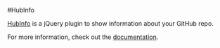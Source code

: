 #HubInfo

[HubInfo](http://projects.jga.me/hubinfo/) is a jQuery plugin to show information about your GitHub repo. 

For more information, check out the [documentation](http://projects.jga.me/hubinfo/).
